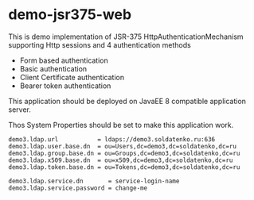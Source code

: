 # demo-jsr375-web

This is demo implementation of JSR-375 HttpAuthenticationMechanism supporting Http sessions and 4 authentication methods

* Form based authentication
* Basic authentication
* Client Certificate authentication
* Bearer token authentication

This application should be deployed on JavaEE 8 compatible application server.

Thos System Properties should be set to make this application work.

```
demo3.ldap.url           = ldaps://demo3.soldatenko.ru:636
demo3.ldap.user.base.dn  = ou=Users,dc=demo3,dc=soldatenko,dc=ru
demo3.ldap.group.base.dn = ou=Groups,dc=demo3,dc=soldatenko,dc=ru
demo3.ldap.x509.base.dn  = ou=x509,dc=demo3,dc=soldatenko,dc=ru
demo3.ldap.token.base.dn = ou=Tokens,dc=demo3,dc=soldatenko,dc=ru

demo3.ldap.service.dn       = service-login-name
demo3.ldap.service.password = change-me
```